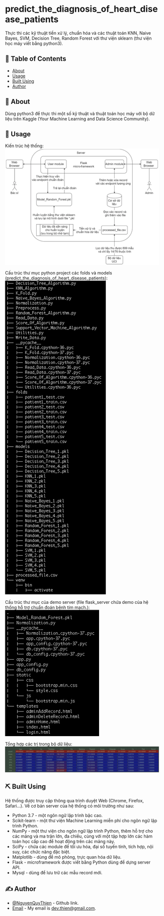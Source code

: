 # predict_the_diagnosis_of_heart_disease_patients
Thực thi các kỹ thuật tiền xử lý, chuẩn hóa và các thuật toán KNN, Naive Bayes, SVM, Decision Tree, Random Forest với thư viện sklearn (thư viện học máy viết bằng python3).

## 📝 Table of Contents
+ [About](#about)
+ [Usage](#usage)
+ [Built Using](#usage)
+ [Author](#author)

## 🧐 About <a name = "about"></a>
Dùng python3 để thực thi một số kỹ thuật và thuật toán học máy với bộ dữ liệu trên Kaggle (Your Machine Learning and Data Science Community).

## 🎈 Usage <a name = "usage"></a>
Kiến trúc hệ thống:
![Kiến trúc hệ thống](https://github.com/NguyenQuyThien/predict_the_diagnosis_of_heart_disease_patients/blob/master/screenshot/Ki%E1%BA%BFn%20tr%C3%BAc%20h%E1%BB%87%20th%E1%BB%91ng.png)

Cấu trúc thư mục python project các folds và models (predict_the_diagnosis_of_heart_disease_patients):
![Cấu trúc thư mục python project](https://github.com/NguyenQuyThien/predict_the_diagnosis_of_heart_disease_patients/blob/master/screenshot/C%E1%BA%A5u%20tr%C3%BAc%20th%C6%B0%20m%E1%BB%A5c%20python%20project.png)

Cấu trúc thư mục của demo server (file flask_server chứa demo của hệ thống hỗ trợ chuẩn đoán bệnh tim mạch.):
![Cấu trúc thư mục của demo server](https://github.com/NguyenQuyThien/predict_the_diagnosis_of_heart_disease_patients/blob/master/screenshot/C%E1%BA%A5u%20tr%C3%BAc%20th%C6%B0%20m%E1%BB%A5c%20c%E1%BB%A7a%20demo%20server%20(flask_server).png)

Tổng hợp các trị trong bộ dữ liệu:
![Tổng hợp các trị trong bộ dữ liệu](https://github.com/NguyenQuyThien/predict_the_diagnosis_of_heart_disease_patients/blob/master/screenshot/T%E1%BB%95ng%20h%E1%BB%A3p%20c%C3%A1c%20gi%C3%A1%20tr%E1%BB%8B%20c%E1%BB%A7a%20dataset.png)

## ⛏️ Built Using <a name = "built_using"></a>
Hệ thống được truy cập thông qua trình duyệt Web (Chrome, Firefox, Safari...). Về cơ bản server của hệ thống có môi trường như sau:
- Python 3.7 - một ngôn ngữ lập trình bậc cao.
- Scikit-learn - một thư viện Machine Learning miễn phí cho ngôn ngữ lập trình Python.
- NumPy - một thư viện cho ngôn ngữ lập trình Python, thêm hỗ trợ cho các mảng và ma trận lớn, đa chiều, cùng với một tập hợp lớn các hàm toán học cấp cao để hoạt động trên các mảng này.
- SciPy - chứa các module để tối ưu hóa, đại số tuyến tính, tích hợp, nội suy, các chức năng đặc biệt.
- Matplotlib - dùng để mô phỏng, trực quan hóa dữ liệu.
- Flask - microframework được viết bằng Python dùng để dựng server API.
- Mysql - dùng để lưu trữ các mẫu record mới.

## ✍️ Author <a name = "author"></a>
- [@NguyenQuyThien](https://github.com/NguyenQuyThien) - Github link.
- [Email](dev.thien@gmail.com) - My email is dev.thien@gmail.com.
